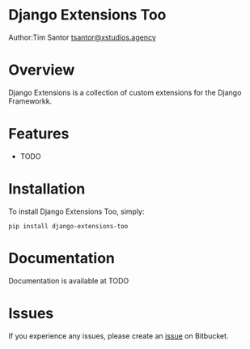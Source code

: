 # Django Extensions Too
Author:Tim Santor <tsantor@xstudios.agency>

# Overview
Django Extensions is a collection of custom extensions for the Django Frameworkk.


# Features
- TODO


# Installation
To install Django Extensions Too, simply:

    pip install django-extensions-too


# Documentation
Documentation is available at TODO


# Issues
If you experience any issues, please create an [issue](https://bitbucket.org/tsantor/django-extensions-too/issues) on Bitbucket.
